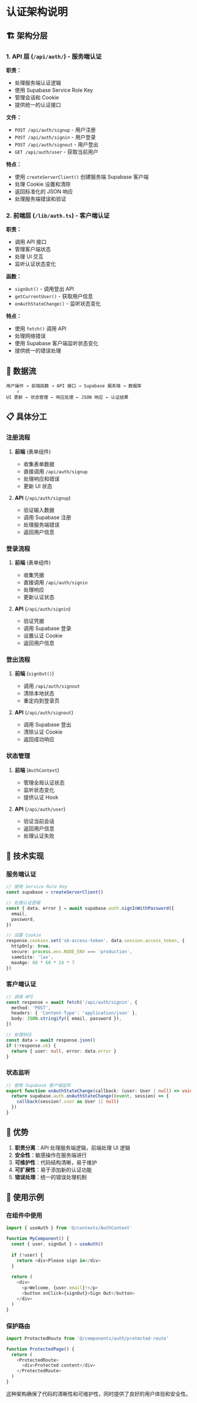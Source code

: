 # 认证架构说明

## 🏗️ 架构分层

### 1. API 层 (`/api/auth/`) - 服务端认证
**职责：**
- 处理服务端认证逻辑
- 使用 Supabase Service Role Key
- 管理会话和 Cookie
- 提供统一的认证接口

**文件：**
- `POST /api/auth/signup` - 用户注册
- `POST /api/auth/signin` - 用户登录
- `POST /api/auth/signout` - 用户登出
- `GET /api/auth/user` - 获取当前用户

**特点：**
- 使用 `createServerClient()` 创建服务端 Supabase 客户端
- 处理 Cookie 设置和清除
- 返回标准化的 JSON 响应
- 处理服务端错误和验证

### 2. 前端层 (`/lib/auth.ts`) - 客户端认证
**职责：**
- 调用 API 接口
- 管理客户端状态
- 处理 UI 交互
- 监听认证状态变化

**函数：**
- `signOut()` - 调用登出 API
- `getCurrentUser()` - 获取用户信息
- `onAuthStateChange()` - 监听状态变化

**特点：**
- 使用 `fetch()` 调用 API
- 处理网络错误
- 使用 Supabase 客户端监听状态变化
- 提供统一的错误处理

## 🔄 数据流

```
用户操作 → 前端函数 → API 接口 → Supabase 服务端 → 数据库
    ↓
UI 更新 ← 状态管理 ← 响应处理 ← JSON 响应 ← 认证结果
```

## 📋 具体分工

### 注册流程
1. **前端** (表单组件)
   - 收集表单数据
   - 直接调用 `/api/auth/signup`
   - 处理响应和错误
   - 更新 UI 状态

2. **API** (`/api/auth/signup`)
   - 验证输入数据
   - 调用 Supabase 注册
   - 处理服务端错误
   - 返回用户信息

### 登录流程
1. **前端** (表单组件)
   - 收集凭据
   - 直接调用 `/api/auth/signin`
   - 处理响应
   - 更新认证状态

2. **API** (`/api/auth/signin`)
   - 验证凭据
   - 调用 Supabase 登录
   - 设置认证 Cookie
   - 返回用户信息

### 登出流程
1. **前端** (`signOut()`)
   - 调用 `/api/auth/signout`
   - 清除本地状态
   - 重定向到登录页

2. **API** (`/api/auth/signout`)
   - 调用 Supabase 登出
   - 清除认证 Cookie
   - 返回成功响应

### 状态管理
1. **前端** (`AuthContext`)
   - 管理全局认证状态
   - 监听状态变化
   - 提供认证 Hook

2. **API** (`/api/auth/user`)
   - 验证当前会话
   - 返回用户信息
   - 处理认证失败

## 🔧 技术实现

### 服务端认证
```typescript
// 使用 Service Role Key
const supabase = createServerClient()

// 处理认证逻辑
const { data, error } = await supabase.auth.signInWithPassword({
  email,
  password,
})

// 设置 Cookie
response.cookies.set('sb-access-token', data.session.access_token, {
  httpOnly: true,
  secure: process.env.NODE_ENV === 'production',
  sameSite: 'lax',
  maxAge: 60 * 60 * 24 * 7
})
```

### 客户端认证
```typescript
// 调用 API
const response = await fetch('/api/auth/signin', {
  method: 'POST',
  headers: { 'Content-Type': 'application/json' },
  body: JSON.stringify({ email, password }),
})

// 处理响应
const data = await response.json()
if (!response.ok) {
  return { user: null, error: data.error }
}
```

### 状态监听
```typescript
// 使用 Supabase 客户端监听
export function onAuthStateChange(callback: (user: User | null) => void) {
  return supabase.auth.onAuthStateChange((event, session) => {
    callback(session?.user as User || null)
  })
}
```

## 🎯 优势

1. **职责分离**：API 处理服务端逻辑，前端处理 UI 逻辑
2. **安全性**：敏感操作在服务端进行
3. **可维护性**：代码结构清晰，易于维护
4. **可扩展性**：易于添加新的认证功能
5. **错误处理**：统一的错误处理机制

## 🚀 使用示例

### 在组件中使用
```typescript
import { useAuth } from '@/contexts/AuthContext'

function MyComponent() {
  const { user, signOut } = useAuth()
  
  if (!user) {
    return <div>Please sign in</div>
  }
  
  return (
    <div>
      <p>Welcome, {user.email}!</p>
      <button onClick={signOut}>Sign Out</button>
    </div>
  )
}
```

### 保护路由
```typescript
import ProtectedRoute from '@/components/auth/protected-route'

function ProtectedPage() {
  return (
    <ProtectedRoute>
      <div>Protected content</div>
    </ProtectedRoute>
  )
}
```

这种架构确保了代码的清晰性和可维护性，同时提供了良好的用户体验和安全性。
